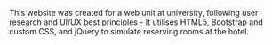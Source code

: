 This website was created for a web unit at university, following user research and UI/UX best principles - It utilises HTML5, Bootstrap and custom CSS, and jQuery to simulate reserving rooms at the hotel.
